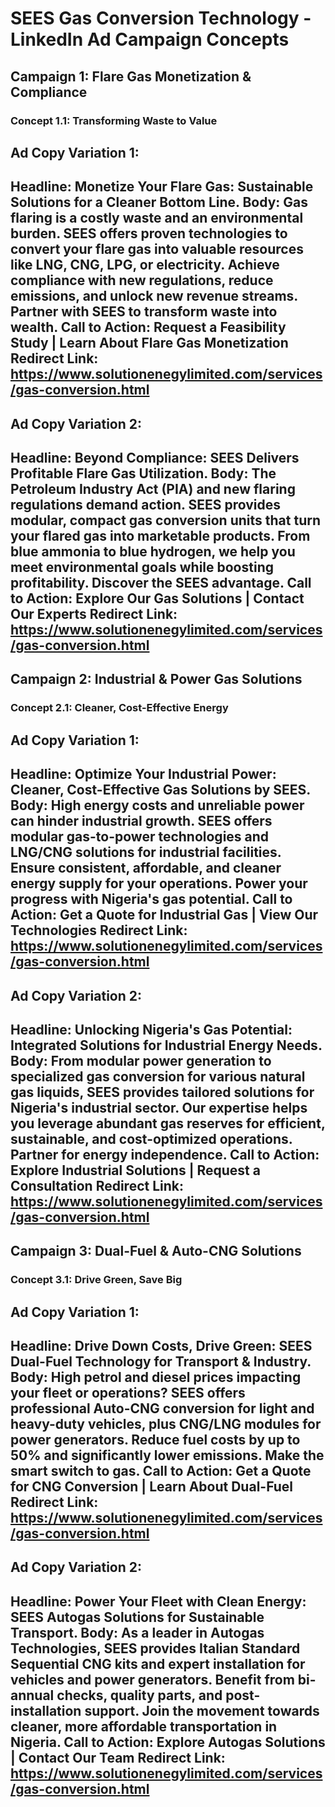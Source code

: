 # SEES Gas Conversion Technology - LinkedIn Ad Campaign Concepts

## Campaign 1: Flare Gas Monetization & Compliance

### Concept 1.1: Transforming Waste to Value

**Ad Copy Variation 1:**
---
**Headline:** Monetize Your Flare Gas: Sustainable Solutions for a Cleaner Bottom Line.
**Body:** Gas flaring is a costly waste and an environmental burden. SEES offers proven technologies to convert your flare gas into valuable resources like LNG, CNG, LPG, or electricity. Achieve compliance with new regulations, reduce emissions, and unlock new revenue streams. Partner with SEES to transform waste into wealth.
**Call to Action:** Request a Feasibility Study | Learn About Flare Gas Monetization
**Redirect Link:** https://www.solutionenegylimited.com/services/gas-conversion.html
---

**Ad Copy Variation 2:**
---
**Headline:** Beyond Compliance: SEES Delivers Profitable Flare Gas Utilization.
**Body:** The Petroleum Industry Act (PIA) and new flaring regulations demand action. SEES provides modular, compact gas conversion units that turn your flared gas into marketable products. From blue ammonia to blue hydrogen, we help you meet environmental goals while boosting profitability. Discover the SEES advantage.
**Call to Action:** Explore Our Gas Solutions | Contact Our Experts
**Redirect Link:** https://www.solutionenegylimited.com/services/gas-conversion.html
---

## Campaign 2: Industrial & Power Gas Solutions

### Concept 2.1: Cleaner, Cost-Effective Energy

**Ad Copy Variation 1:**
---
**Headline:** Optimize Your Industrial Power: Cleaner, Cost-Effective Gas Solutions by SEES.
**Body:** High energy costs and unreliable power can hinder industrial growth. SEES offers modular gas-to-power technologies and LNG/CNG solutions for industrial facilities. Ensure consistent, affordable, and cleaner energy supply for your operations. Power your progress with Nigeria's gas potential.
**Call to Action:** Get a Quote for Industrial Gas | View Our Technologies
**Redirect Link:** https://www.solutionenegylimited.com/services/gas-conversion.html
---

**Ad Copy Variation 2:**
---
**Headline:** Unlocking Nigeria's Gas Potential: Integrated Solutions for Industrial Energy Needs.
**Body:** From modular power generation to specialized gas conversion for various natural gas liquids, SEES provides tailored solutions for Nigeria's industrial sector. Our expertise helps you leverage abundant gas reserves for efficient, sustainable, and cost-optimized operations. Partner for energy independence.
**Call to Action:** Explore Industrial Solutions | Request a Consultation
**Redirect Link:** https://www.solutionenegylimited.com/services/gas-conversion.html
---

## Campaign 3: Dual-Fuel & Auto-CNG Solutions

### Concept 3.1: Drive Green, Save Big

**Ad Copy Variation 1:**
---
**Headline:** Drive Down Costs, Drive Green: SEES Dual-Fuel Technology for Transport & Industry.
**Body:** High petrol and diesel prices impacting your fleet or operations? SEES offers professional Auto-CNG conversion for light and heavy-duty vehicles, plus CNG/LNG modules for power generators. Reduce fuel costs by up to 50% and significantly lower emissions. Make the smart switch to gas.
**Call to Action:** Get a Quote for CNG Conversion | Learn About Dual-Fuel
**Redirect Link:** https://www.solutionenegylimited.com/services/gas-conversion.html
---

**Ad Copy Variation 2:**
---
**Headline:** Power Your Fleet with Clean Energy: SEES Autogas Solutions for Sustainable Transport.
**Body:** As a leader in Autogas Technologies, SEES provides Italian Standard Sequential CNG kits and expert installation for vehicles and power generators. Benefit from bi-annual checks, quality parts, and post-installation support. Join the movement towards cleaner, more affordable transportation in Nigeria.
**Call to Action:** Explore Autogas Solutions | Contact Our Team
**Redirect Link:** https://www.solutionenegylimited.com/services/gas-conversion.html
---
